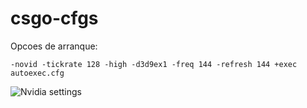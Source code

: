 # csgo-cfgs
Opcoes de arranque:
```
-novid -tickrate 128 -high -d3d9ex1 -freq 144 -refresh 144 +exec autoexec.cfg
```

![Nvidia settings](https://raw.githubusercontent.com/sShayron/csgo-cfgs/master/nvidia-settings.jpg?token=AD2UJMUGLUGE5F6K2TIGIN25S6SQQ)
